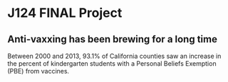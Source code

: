 # J124 FINAL Project
## Anti-vaxxing has been brewing for a long time

Between 2000 and 2013, 93.1% of California counties saw an increase in the percent of kindergarten students with a Personal Beliefs Exemption (PBE) from vaccines. 
